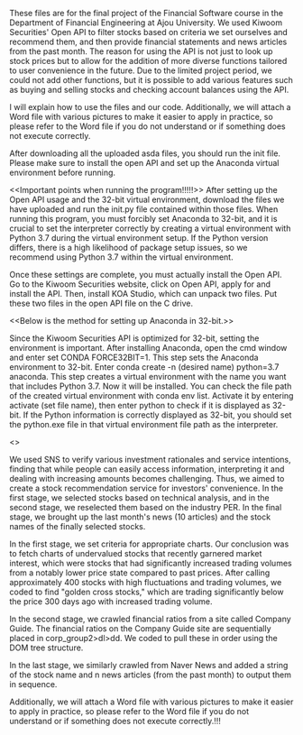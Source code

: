These files are for the final project of the Financial Software course in the Department of Financial Engineering at Ajou University. We used Kiwoom Securities' Open API to filter stocks based on criteria we set ourselves and recommend them, and then provide financial statements and news articles from the past month. The reason for using the API is not just to look up stock prices but to allow for the addition of more diverse functions tailored to user convenience in the future. Due to the limited project period, we could not add other functions, but it is possible to add various features such as buying and selling stocks and checking account balances using the API.

I will explain how to use the files and our code. Additionally, we will attach a Word file with various pictures to make it easier to apply in practice, so please refer to the Word file if you do not understand or if something does not execute correctly.

After downloading all the uploaded asda files, you should run the init file. Please make sure to install the open API and set up the Anaconda virtual environment before running.

<<Important points when running the program!!!!!>>
After setting up the Open API usage and the 32-bit virtual environment, download the files we have uploaded and run the init.py file contained within those files. When running this program, you must forcibly set Anaconda to 32-bit, and it is crucial to set the interpreter correctly by creating a virtual environment with Python 3.7 during the virtual environment setup. If the Python version differs, there is a high likelihood of package setup issues, so we recommend using Python 3.7 within the virtual environment.

Once these settings are complete, you must actually install the Open API. Go to the Kiwoom Securities website, click on Open API, apply for and install the API. Then, install KOA Studio, which can unpack two files. Put these two files in the open API file on the C drive.

<<Below is the method for setting up Anaconda in 32-bit.>>

Since the Kiwoom Securities API is optimized for 32-bit, setting the environment is important. After installing Anaconda, open the cmd window and enter set CONDA FORCE32BIT=1. This step sets the Anaconda environment to 32-bit. Enter conda create -n (desired name) python=3.7 anaconda. This step creates a virtual environment with the name you want that includes Python 3.7. Now it will be installed. You can check the file path of the created virtual environment with conda env list. Activate it by entering activate (set file name), then enter python to check if it is displayed as 32-bit. If the Python information is correctly displayed as 32-bit, you should set the python.exe file in that virtual environment file path as the interpreter.

<<Below is a description of the project process.>>

We used SNS to verify various investment rationales and service intentions, finding that while people can easily access information, interpreting it and dealing with increasing amounts becomes challenging. Thus, we aimed to create a stock recommendation service for investors' convenience.
In the first stage, we selected stocks based on technical analysis, and in the second stage, we reselected them based on the industry PER. In the final stage, we brought up the last month's news (10 articles) and the stock names of the finally selected stocks.

In the first stage, we set criteria for appropriate charts. Our conclusion was to fetch charts of undervalued stocks that recently garnered market interest, which were stocks that had significantly increased trading volumes from a notably lower price state compared to past prices. After calling approximately 400 stocks with high fluctuations and trading volumes, we coded to find "golden cross stocks," which are trading significantly below the price 300 days ago with increased trading volume.

In the second stage, we crawled financial ratios from a site called Company Guide. The financial ratios on the Company Guide site are sequentially placed in corp_group2>dl>dd. We coded to pull these in order using the DOM tree structure.

In the last stage, we similarly crawled from Naver News and added a string of the stock name and n news articles (from the past month) to output them in sequence.

Additionally, we will attach a Word file with various pictures to make it easier to apply in practice, so please refer to the Word file if you do not understand or if something does not execute correctly.!!!
